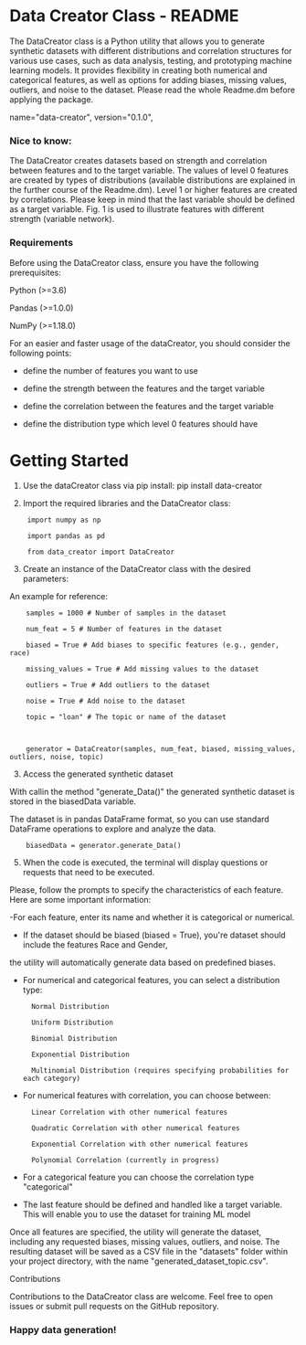 # Data Creator Class - README

The DataCreator class is a Python utility that allows you to generate synthetic datasets with different distributions and correlation structures for various use cases, such as data analysis, testing, and prototyping machine learning models. It provides flexibility in creating both numerical and categorical features, as well as options for adding biases, missing values, outliers, and noise to the dataset. Please read the whole Readme.dm before applying the package.

name="data-creator",
version="0.1.0",

  

### Nice to know:

The DataCreator creates datasets based on strength and correlation between features and to the target variable. The values of level 0 features are created by types of distributions (available distributions are explained in the further course of the Readme.dm). Level 1 or higher features are created by correlations. Please keep in mind that the last variable should be defined as a target variable. Fig. 1 is used to illustrate features with different strength (variable network).

  

### Requirements

Before using the DataCreator class, ensure you have the following prerequisites:

Python (>=3.6)

Pandas (>=1.0.0)

NumPy (>=1.18.0)

  

For an easier and faster usage of the dataCreator, you should consider the following points:

- define the number of features you want to use

- define the strength between the features and the target variable

- define the correlation between the features and the target variable

- define the distribution type which level 0 features should have

  
  

# Getting Started

1. Use the dataCreator class via pip install: 
        pip install data-creator

  

2. Import the required libraries and the DataCreator class:

  

		import numpy as np

		import pandas as pd

		from data_creator import DataCreator

  
  

3. Create an instance of the DataCreator class with the desired parameters:

An example for reference:

  

		samples = 1000 # Number of samples in the dataset

		num_feat = 5 # Number of features in the dataset

		biased = True # Add biases to specific features (e.g., gender, race)

		missing_values = True # Add missing values to the dataset

		outliers = True # Add outliers to the dataset

		noise = True # Add noise to the dataset

		topic = "loan" # The topic or name of the dataset

		  

		generator = DataCreator(samples, num_feat, biased, missing_values, outliers, noise, topic)

  

3. Access the generated synthetic dataset

With callin the method "generate_Data()" the generated synthetic dataset is stored in the biasedData variable.

The dataset is in pandas DataFrame format, so you can use standard DataFrame operations to explore and analyze the data.

  

		biasedData = generator.generate_Data()

  

5. When the code is executed, the terminal will display questions or requests that need to be executed.

Please, follow the prompts to specify the characteristics of each feature. Here are some important information:

  

-For each feature, enter its name and whether it is categorical or numerical.

- If the dataset should be biased (biased = True), you're dataset should include the features Race and Gender,

the utility will automatically generate data based on predefined biases.

  

- For numerical and categorical features, you can select a distribution type:

  

		Normal Distribution

		Uniform Distribution

		Binomial Distribution

		Exponential Distribution

		Multinomial Distribution (requires specifying probabilities for each category)

  

- For numerical features with correlation, you can choose between:

  

		Linear Correlation with other numerical features

		Quadratic Correlation with other numerical features

		Exponential Correlation with other numerical features

		Polynomial Correlation (currently in progress)

- For a categorical feature you can choose the correlation type "categorical"

- The last feature should be defined and handled like a target variable. This will enable you to use the dataset for training ML model

  

Once all features are specified, the utility will generate the dataset, including any requested biases, missing values, outliers, and noise. The resulting dataset will be saved as a CSV file in the "datasets" folder within your project directory, with the name "generated_dataset_topic.csv".

Contributions

Contributions to the DataCreator class are welcome. Feel free to open issues or submit pull requests on the GitHub repository.

  

### Happy data generation!